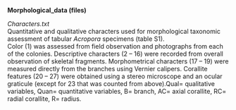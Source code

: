 <b>Morphological_data (files)</b>

<i>Characters.txt</i><br>
Quantitative and qualitative characters used for morphological taxonomic assessment of tabular <i>Acropora</i> specimens (table S1).<br>
Color (1) was assessed from field observation and photographs from each of the colonies. Descriptive characters (2 – 16) were recorded from overall observation of skeletal fragments. Morphometrical characters (17 – 19) were measured directly from the branches using Vernier calipers. Corallite features (20 – 27) were obtained using a stereo microscope and an ocular graticule (except for 23 that was counted from above).Qual= qualitative variables, Quan= quantitative variables, B= branch, AC= axial corallite, RC= radial corallite, R= radius.

